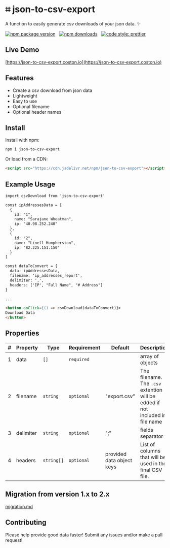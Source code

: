 # ⌗ json-to-csv-export

A function to easily generate csv downloads of your json data. ✨

[![npm package version](https://badge.fury.io/js/json-to-csv-export.svg)](https://www.npmjs.com/package/json-to-csv-export)
&nbsp;
[![npm downloads](https://img.shields.io/npm/dm/json-to-csv-export.svg)](https://www.npmjs.com/package/json-to-csv-export)
&nbsp;
[![code style: prettier](https://img.shields.io/badge/code_style-prettier-ff69b4.svg)](https://prettier.io)

## Live Demo

[https://json-to-csv-export.coston.io](https://json-to-csv-export.coston.io)

## Features

- Create a csv download from json data
- Lightweight
- Easy to use
- Optional filename
- Optional header names

## Install

Install with npm:

```sh
npm i json-to-csv-export
```

Or load from a CDN:

```html
<script src="https://cdn.jsdelivr.net/npm/json-to-csv-export"></script>
```

## Example Usage

```html
import csvDownload from 'json-to-csv-export'

const ipAddressesData = [
  {
    id: "1",
    name: "Sarajane Wheatman",
    ip: "40.98.252.240"
  },
  {
    id: "2",
    name: "Linell Humpherston",
    ip: "82.225.151.150"
  }
]

const dataToConvert = {
  data: ipAddressesData,
  filename: 'ip_addresses_report',
  delimiter: ',',
  headers: ['IP', "Full Name", "# Address"]
}

...

<button onClick={() => csvDownload(dataToConvert)}>
Download Data
</button>
```

## Properties

| #  | Property  | Type         | Requirement | Default                   | Description                                                                   |
| -- |-----------|--------------| ----------- |---------------------------|-------------------------------------------------------------------------------|
| 1  | data      | `[]`         | `required`  |                           | array of objects                                                              |
| 2  | filename  | `string`     | `optional`  | "export.csv"              | The filename. The `.csv` extention will be edded if not included in file name |
| 3  | delimiter | `string`     | `optional`  | ";"                       | fields separator                                                              |
| 4  | headers   | `string[]`   | `optional`  | provided data object keys | List of columns that will be used in the final CSV file.                      |

## Migration from version 1.x to 2.x
[migration.md](migration.md)

## Contributing

Please help provide good data faster! Submit any issues and/or make a pull request!
